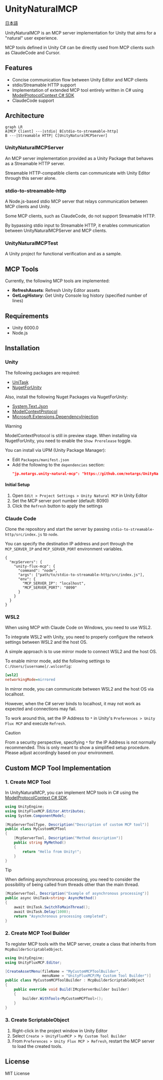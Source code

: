 # UnityNaturalMCP

[日本語](README_JP.md)

UnityNaturalMCP is an MCP server implementation for Unity that aims for a "natural" user experience.

MCP tools defined in Unity C# can be directly used from MCP clients such as ClaudeCode and Cursor.

## Features
- Concise communication flow between Unity Editor and MCP clients
- stdio/Streamable HTTP support
- Implementation of extended MCP tool entirely written in C# using [ModelProtocolContext C# SDK](https://github.com/modelcontextprotocol/csharp-sdk)
- ClaudeCode support

## Architecture
```mermaid
graph LR
A[MCP Client] ---|stdio| B[stdio-to-streamable-http]
B ---|Streamable HTTP| C[UnityNaturalMCPServer]
```

### UnityNaturalMCPServer
An MCP server implementation provided as a Unity Package that behaves as a Streamable HTTP server.

Streamable HTTP-compatible clients can communicate with Unity Editor through this server alone.

### stdio-to-streamable-http
A Node.js-based stdio MCP server that relays communication between MCP clients and Unity.

Some MCP clients, such as ClaudeCode, do not support Streamable HTTP.

By bypassing stdio input to Streamable HTTP, it enables communication between UnityNaturalMCPServer and MCP clients.

### UnityNaturalMCPTest
A Unity project for functional verification and as a sample.

## MCP Tools
Currently, the following MCP tools are implemented:

- **RefreshAssets**: Refresh Unity Editor assets
- **GetLogHistory**: Get Unity Console log history (specified number of lines)

## Requirements
- Unity 6000.0
- Node.js

## Installation

### Unity
The following packages are required:
- [UniTask](https://github.com/Cysharp/UniTask)
- [NugetForUnity](https://github.com/GlitchEnzo/NuGetForUnity)

Also, install the following Nuget Packages via NugetForUnity:
- [System.Text.Json](https://www.nuget.org/packages/System.Text.Json/)
- [ModelContextProtocol](https://www.nuget.org/packages/ModelContextProtocol/)
- [Microsoft.Extensions.DependencyInjection](https://www.nuget.org/packages/Microsoft.Extensions.DependencyInjection/)

> [!WARNING]
> ModelContextProtocol is still in preview stage. When installing via NugetForUnity, you need to enable the `Show Prerelease` toggle.

You can install via UPM (Unity Package Manager):

- Edit `Packages/manifest.json`
- Add the following to the `dependencies` section:
  ```json
  "jp.notargs.unity-natural-mcp": "https://github.com/notargs/UnityNaturalMCP.git?path=/UnityNaturalMCPServer#0.1.0"
  ```

#### Initial Setup
1. Open `Edit > Project Settings > Unity Natural MCP` in Unity Editor
2. Set the MCP server port number (default: 8090)
3. Click the `Refresh` button to apply the settings

### Claude Code
Clone the repository and start the server by passing `stdio-to-streamable-http/src/index.js` to `node`.

You can specify the destination IP address and port through the `MCP_SERVER_IP` and `MCP_SERVER_PORT` environment variables.

```
{
  "mcpServers": {
    "unity-flux-mcp": {
      "command": "node",
      "args": ["path/to/stdio-to-streamable-http/src/index.js"],
      "env": {
        "MCP_SERVER_IP": "localhost",
        "MCP_SERVER_PORT": "8090"
      }
    }
  }
}
```

### WSL2
When using MCP with Claude Code on Windows, you need to use WSL2.

To integrate WSL2 with Unity, you need to properly configure the network settings between WSL2 and the host OS.

A simple approach is to use mirror mode to connect WSL2 and the host OS.

To enable mirror mode, add the following settings to `C:/Users/[username]/.wslconfig`:
```ini
[wsl2]
networkingMode=mirrored
```

In mirror mode, you can communicate between WSL2 and the host OS via localhost.

However, when the C# server binds to localhost, it may not work as expected and connections may fail.

To work around this, set the IP Address to `*` in Unity's `Preferences > Unity Flux MCP` and execute `Refresh`.

> [!CAUTION]
> From a security perspective, specifying `*` for the IP Address is not normally recommended.
> This is only meant to show a simplified setup procedure.
> Please adjust accordingly based on your environment.

## Custom MCP Tool Implementation

### 1. Create MCP Tool
In UnityNaturalMCP, you can implement MCP tools in C# using the [ModelProtocolContext C# SDK](https://github.com/modelcontextprotocol/csharp-sdk).
```csharp
using UnityEngine;
using UnityFluxMCP.Editor.Attributes;
using System.ComponentModel;

[McpServerToolType, Description("Description of custom MCP tool")]
public class MyCustomMCPTool
{
    [McpServerTool, Description("Method description")]
    public string MyMethod()
    {
        return "Hello from Unity!";
    }
}
```

> [!TIP]
> When defining asynchronous processing, you need to consider the possibility of being called from threads other than the main thread.

```csharp
[McpServerTool, Description("Example of asynchronous processing")]
public async UniTask<string> AsyncMethod()
{
    await UniTask.SwitchToMainThread();
    await UniTask.Delay(1000);
    return "Asynchronous processing completed";
}
```

### 2. Create MCP Tool Builder
To register MCP tools with the MCP server, create a class that inherits from `McpBuilderScriptableObject`.
```csharp
using UnityEngine;
using UnityFluxMCP.Editor;

[CreateAssetMenu(fileName = "MyCustomMCPToolBuilder", 
                 menuName = "UnityFluxMCP/My Custom Tool Builder")]
public class MyCustomMCPToolBuilder : McpBuilderScriptableObject
{
    public override void Build(IMcpServerBuilder builder)
    {
        builder.WithTools<MyCustomMCPTool>();
    }
}
```


### 3. Create ScriptableObject
1. Right-click in the project window in Unity Editor
2. Select `Create > UnityFluxMCP > My Custom Tool Builder`
3. From `Preferences > Unity Flux MCP > Refresh`, restart the MCP server to load the created tools.

## License

MIT License